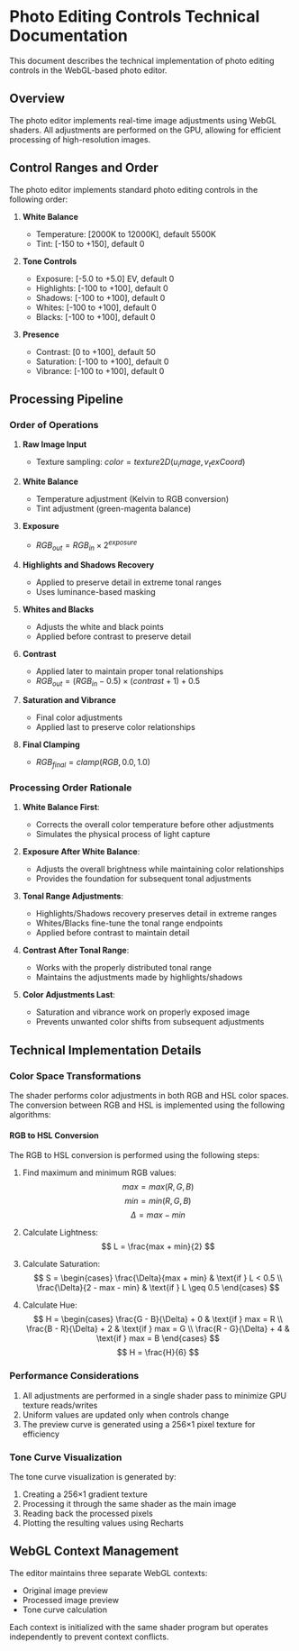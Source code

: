 # Photo Editing Controls Technical Documentation

This document describes the technical implementation of photo editing controls in the WebGL-based photo editor.

## Overview

The photo editor implements real-time image adjustments using WebGL shaders. All adjustments are performed on the GPU, allowing for efficient processing of high-resolution images.

## Control Ranges and Order

The photo editor implements standard photo editing controls in the following order:

1. **White Balance**
   - Temperature: [2000K to 12000K], default 5500K
   - Tint: [-150 to +150], default 0

2. **Tone Controls**
   - Exposure: [-5.0 to +5.0] EV, default 0
   - Highlights: [-100 to +100], default 0
   - Shadows: [-100 to +100], default 0
   - Whites: [-100 to +100], default 0
   - Blacks: [-100 to +100], default 0

3. **Presence**
   - Contrast: [0 to +100], default 50
   - Saturation: [-100 to +100], default 0
   - Vibrance: [-100 to +100], default 0

## Processing Pipeline

### Order of Operations

1. **Raw Image Input**
   - Texture sampling: $color = texture2D(u_image, v_texCoord)$

2. **White Balance**
   - Temperature adjustment (Kelvin to RGB conversion)
   - Tint adjustment (green-magenta balance)

3. **Exposure**
   - $RGB_{out} = RGB_{in} \times 2^{exposure}$

4. **Highlights and Shadows Recovery**
   - Applied to preserve detail in extreme tonal ranges
   - Uses luminance-based masking

5. **Whites and Blacks**
   - Adjusts the white and black points
   - Applied before contrast to preserve detail

6. **Contrast**
   - Applied later to maintain proper tonal relationships
   - $RGB_{out} = (RGB_{in} - 0.5) \times (contrast + 1) + 0.5$

7. **Saturation and Vibrance**
   - Final color adjustments
   - Applied last to preserve color relationships

8. **Final Clamping**
   - $RGB_{final} = clamp(RGB, 0.0, 1.0)$

### Processing Order Rationale

1. **White Balance First**:
   - Corrects the overall color temperature before other adjustments
   - Simulates the physical process of light capture

2. **Exposure After White Balance**:
   - Adjusts the overall brightness while maintaining color relationships
   - Provides the foundation for subsequent tonal adjustments

3. **Tonal Range Adjustments**:
   - Highlights/Shadows recovery preserves detail in extreme ranges
   - Whites/Blacks fine-tune the tonal range endpoints
   - Applied before contrast to maintain detail

4. **Contrast After Tonal Range**:
   - Works with the properly distributed tonal range
   - Maintains the adjustments made by highlights/shadows

5. **Color Adjustments Last**:
   - Saturation and vibrance work on properly exposed image
   - Prevents unwanted color shifts from subsequent adjustments

## Technical Implementation Details

### Color Space Transformations

The shader performs color adjustments in both RGB and HSL color spaces. The conversion between RGB and HSL is implemented using the following algorithms:

#### RGB to HSL Conversion

The RGB to HSL conversion is performed using the following steps:

1. Find maximum and minimum RGB values:
   $$
   max = max(R, G, B)
   $$
   $$
   min = min(R, G, B)
   $$
   $$
   \Delta = max - min
   $$

2. Calculate Lightness:
   $$
   L = \frac{max + min}{2}
   $$

3. Calculate Saturation:
   $$
   S = \begin{cases}
   \frac{\Delta}{max + min} & \text{if } L < 0.5 \\
   \frac{\Delta}{2 - max - min} & \text{if } L \geq 0.5
   \end{cases}
   $$

4. Calculate Hue:
   $$
   H = \begin{cases}
   \frac{G - B}{\Delta} + 0 & \text{if } max = R \\
   \frac{B - R}{\Delta} + 2 & \text{if } max = G \\
   \frac{R - G}{\Delta} + 4 & \text{if } max = B
   \end{cases}
   $$
   $$
   H = \frac{H}{6}
   $$

### Performance Considerations

1. All adjustments are performed in a single shader pass to minimize GPU texture reads/writes
2. Uniform values are updated only when controls change
3. The preview curve is generated using a 256×1 pixel texture for efficiency

### Tone Curve Visualization

The tone curve visualization is generated by:
1. Creating a 256×1 gradient texture
2. Processing it through the same shader as the main image
3. Reading back the processed pixels
4. Plotting the resulting values using Recharts

## WebGL Context Management

The editor maintains three separate WebGL contexts:
- Original image preview
- Processed image preview
- Tone curve calculation

Each context is initialized with the same shader program but operates independently to prevent context conflicts.
